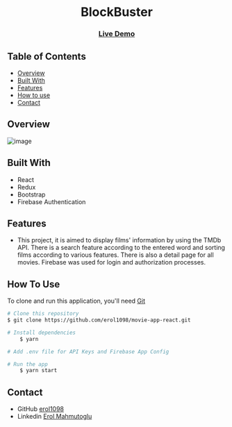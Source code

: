 


<!-- Please update value in the {}  -->
<h1 align="center"> BlockBuster </h1>
<div align="center">
  <h3>
    <a href="https://blockbuster1098.netlify.app/">
      Live Demo
    </a>
 
  </h3>
</div>

<!-- TABLE OF CONTENTS -->

## Table of Contents

- [Overview](#overview)
- [Built With](#built-with)
- [Features](#features)
- [How to use](#how-to-use)
- [Contact](#contact)

<!-- OVERVIEW -->

## Overview

![image](https://github.com/erol1098/movie-app-react/blob/master/src/assets/blockBuster-opt.gif)

## Built With

<!-- This section should list any major frameworks that you built your project using. Here are a few examples.-->

- React
- Redux
- Bootstrap
- Firebase Authentication

## Features

-  This project, it is aimed to display films' information by using the TMDb API. There is a search feature according to the entered word and sorting films according to various features.  There is also a detail page for all movies. Firebase was used for login and authorization processes.

## How To Use

<!-- This is an example, please update according to your application -->

To clone and run this application, you'll need [Git](https://git-scm.com)

```bash
# Clone this repository
$ git clone https://github.com/erol1098/movie-app-react.git

# Install dependencies
    $ yarn

# Add .env file for API Keys and Firebase App Config

# Run the app
    $ yarn start
```

## Contact

- GitHub [erol1098](https://github.com/erol1098)
- Linkedin [Erol Mahmutoglu](https://www.linkedin.com/in/erol-mahmutoglu/)
